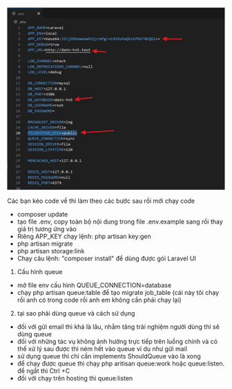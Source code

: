 ![alt text](image.png)

Các bạn kéo code về thì làm theo các bước sau rồi mới chạy code
- composer update
- tạo file .env, copy toàn bộ nội dung trong file .env.example sang rồi thay giá trị tương ứng vào
- Riêng APP_KEY chạy lệnh: php artisan key:gen
- php artisan migrate
- php artisan storage:link
- Chạy câu lệnh: "composer install" để dùng được gói Laravel UI


1. Cấu hình queue 
- mở file env cấu hình QUEUE_CONNECTION=database
- chạy php artisan queue:table để tạo migrate job_table (cái này tôi chạy rồi anh có trong code rồi anh em không cần phải chạy lại)

2. tại sao phải dùng queue và cách sử dụng
- đối với gửi email thì khá là lâu, nhằm tăng trải nghiệm người dùng thì sẽ dùng queue 
- đối với những tác vụ không ảnh hưởng trực tiếp trên luồng chính và có thể xử lý sau được thì ném hết vào queue ví dụ như gửi mail 
- sử dụng queue thì chỉ cần implements ShouldQueue vào là xong 
- để chạy được queue thì chạy php aritisan queue:work hoặc queue:listen. để ngắt thì Ctrl +C 
- đối với chạy trên hosting thì queue:listen

